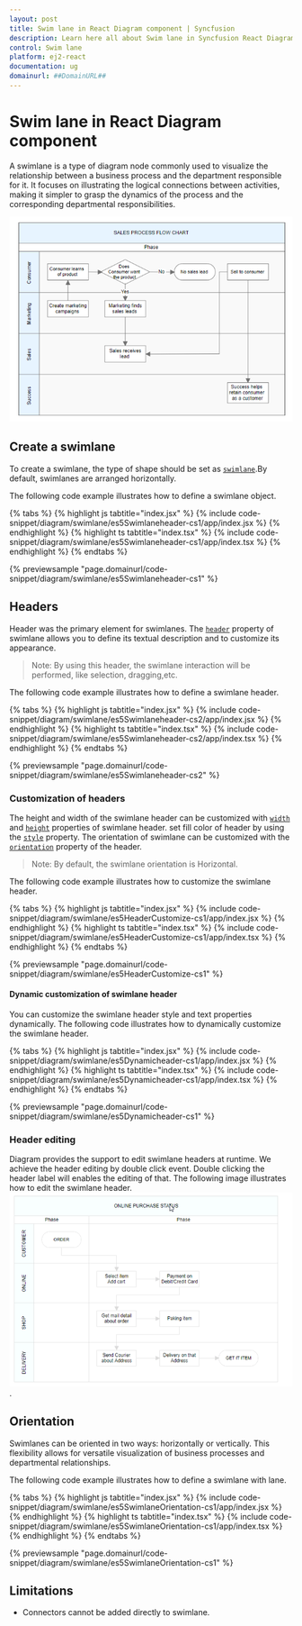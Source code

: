 ```yaml
---
layout: post
title: Swim lane in React Diagram component | Syncfusion
description: Learn here all about Swim lane in Syncfusion React Diagram component of Syncfusion Essential JS 2 and more.
control: Swim lane 
platform: ej2-react
documentation: ug
domainurl: ##DomainURL##
---
```


# Swim lane in React Diagram component

A swimlane is a type of diagram node commonly used to visualize the relationship between a business process and the department responsible for it. It focuses on illustrating the logical connections between activities, making it simpler to grasp the dynamics of the process and the corresponding departmental responsibilities.

![Swimlane](images/swimlane-image.png)

## Create a swimlane

To create a swimlane, the type of shape should be set as [`swimlane`](https://ej2.syncfusion.com/react/documentation/api/diagram/swimLaneModel).By default, swimlanes are arranged horizontally.

The following code example illustrates how to define a swimlane object.

{% tabs %}
{% highlight js tabtitle="index.jsx" %}
{% include code-snippet/diagram/swimlane/es5Swimlaneheader-cs1/app/index.jsx %}
{% endhighlight %}
{% highlight ts tabtitle="index.tsx" %}
{% include code-snippet/diagram/swimlane/es5Swimlaneheader-cs1/app/index.tsx %}
{% endhighlight %}
{% endtabs %}

 {% previewsample "page.domainurl/code-snippet/diagram/swimlane/es5Swimlaneheader-cs1" %}

## Headers

Header was the primary element for swimlanes. The [`header`](https://ej2.syncfusion.com/react/documentation/api/diagram/headerModel) property of swimlane allows you to define its textual description and to customize its appearance.

>Note: By using this header, the swimlane interaction will be performed, like selection, dragging,etc.

The following code example illustrates how to define a swimlane header.

{% tabs %}
{% highlight js tabtitle="index.jsx" %}
{% include code-snippet/diagram/swimlane/es5Swimlaneheader-cs2/app/index.jsx %}
{% endhighlight %}
{% highlight ts tabtitle="index.tsx" %}
{% include code-snippet/diagram/swimlane/es5Swimlaneheader-cs2/app/index.tsx %}
{% endhighlight %}
{% endtabs %}

 {% previewsample "page.domainurl/code-snippet/diagram/swimlane/es5Swimlaneheader-cs2" %}

### Customization of headers

The height and width of the swimlane header can be customized with [`width`](https://ej2.syncfusion.com/react/documentation/api/diagram/headerModel#width) and [`height`](https://ej2.syncfusion.com/react/documentation/api/diagram/headerModel#height) properties of swimlane header. set fill color of header by using the [`style`](https://ej2.syncfusion.com/react/documentation/api/diagram/headerModel#style) property. The orientation of swimlane can be customized with the [`orientation`](https://ej2.syncfusion.com/react/documentation/api/diagram/swimLaneModel#header) property of the header.

>Note: By default, the swimlane orientation is Horizontal.

The following code example illustrates how to customize the swimlane header.

{% tabs %}
{% highlight js tabtitle="index.jsx" %}
{% include code-snippet/diagram/swimlane/es5HeaderCustomize-cs1/app/index.jsx %}
{% endhighlight %}
{% highlight ts tabtitle="index.tsx" %}
{% include code-snippet/diagram/swimlane/es5HeaderCustomize-cs1/app/index.tsx %}
{% endhighlight %}
{% endtabs %}

 {% previewsample "page.domainurl/code-snippet/diagram/swimlane/es5HeaderCustomize-cs1" %}

#### Dynamic customization of swimlane header

You can customize the swimlane header style and text properties dynamically. The following code illustrates how to dynamically customize the swimlane header.

{% tabs %}
{% highlight js tabtitle="index.jsx" %}
{% include code-snippet/diagram/swimlane/es5Dynamicheader-cs1/app/index.jsx %}
{% endhighlight %}
{% highlight ts tabtitle="index.tsx" %}
{% include code-snippet/diagram/swimlane/es5Dynamicheader-cs1/app/index.tsx %}
{% endhighlight %}
{% endtabs %}

 {% previewsample "page.domainurl/code-snippet/diagram/swimlane/es5Dynamicheader-cs1" %}

### Header editing

Diagram provides the support to edit swimlane headers at runtime. We achieve the header editing by double click event. Double clicking the header label will enables the editing of that. The following image illustrates how to edit the swimlane header.
![Header Editing](images/swimlane-header-edit.gif).

## Orientation

Swimlanes can be oriented in two ways: horizontally or vertically. This flexibility allows for versatile visualization of business processes and departmental relationships.

The following code example illustrates how to define a swimlane with lane.

{% tabs %}
{% highlight js tabtitle="index.jsx" %}
{% include code-snippet/diagram/swimlane/es5SwimlaneOrientation-cs1/app/index.jsx %}
{% endhighlight %}
{% highlight ts tabtitle="index.tsx" %}
{% include code-snippet/diagram/swimlane/es5SwimlaneOrientation-cs1/app/index.tsx %}
{% endhighlight %}
{% endtabs %}

 {% previewsample "page.domainurl/code-snippet/diagram/swimlane/es5SwimlaneOrientation-cs1" %}

## Limitations

* Connectors cannot be added directly to swimlane.